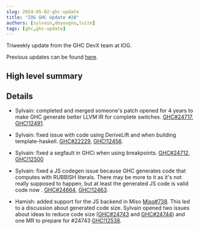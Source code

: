 ```yaml
---
slug: 2024-05-02-ghc-update
title: "IOG GHC Update #28"
authors: [sylvain,doyougnu,luite]
tags: [ghc,ghc-update]
---
```


Triweekly update from the GHC DevX team at IOG.

<!-- truncate -->

Previous updates can be found [here](https://engineering.iog.io/tags/ghc-update).

## High level summary


## Details

- Sylvain: completed and merged someone's patch opened for 4 years to make GHC
  generate better LLVM IR for complete switches.
  [GHC#24717](https://gitlab.haskell.org/ghc/ghc/-/issues/24717),
  [GHC!12491](https://gitlab.haskell.org/ghc/ghc/-/merge_requests/12491).

- Sylvain: fixed issue with code using DeriveLift and when building
  template-haskell.
  [GHC#22229](https://gitlab.haskell.org/ghc/ghc/-/issues/22229),
  [GHC!12456](https://gitlab.haskell.org/ghc/ghc/-/merge_requests/12456).

- Sylvain: fixed a segfault in GHCi when using breakpoints.
  [GHC#24712](https://gitlab.haskell.org/ghc/ghc/-/issues/24712),
  [GHC!12500](https://gitlab.haskell.org/ghc/ghc/-/merge_requests/12500)

- Sylvain: fixed a JS codegen issue because GHC generates code that computes
  with RUBBISH literals. There may be more to it as it's not really supposed to
  happen, but at least the generated JS code is valid code now .
  [GHC#24664](https://gitlab.haskell.org/ghc/ghc/-/issues/24664),
  [GHC!12463](https://gitlab.haskell.org/ghc/ghc/-/merge_requests/12463).

- Hamish: added support for the JS backend in Miso
  [Miso#738](https://github.com/dmjio/miso/pull/738). This led to a discussion
  about generated code size. Sylvain opened two issues about ideas to reduce
  code size ([GHC#24743](https://gitlab.haskell.org/ghc/ghc/-/issues/24743) and
  [GHC#24744](https://gitlab.haskell.org/ghc/ghc/-/issues/24744)) and one MR to
  prepare for #24743
  [GHC!12538](https://gitlab.haskell.org/ghc/ghc/-/merge_requests/12538).
